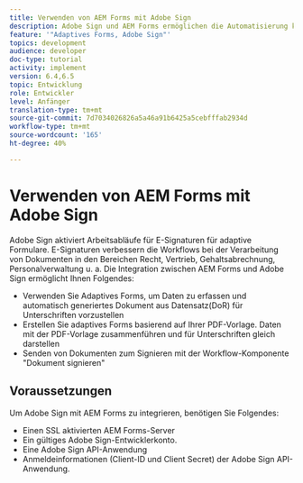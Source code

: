 ```yaml
---
title: Verwenden von AEM Forms mit Adobe Sign
description: Adobe Sign und AEM Forms ermöglichen die Automatisierung komplexer Transaktionen und die Einbeziehung legaler E-Signaturen als Teil einer nahtlosen digitalen Erfahrung.
feature: '"Adaptives Forms, Adobe Sign"'
topics: development
audience: developer
doc-type: tutorial
activity: implement
version: 6.4,6.5
topic: Entwicklung
role: Entwickler
level: Anfänger
translation-type: tm+mt
source-git-commit: 7d7034026826a5a46a91b6425a5cebfffab2934d
workflow-type: tm+mt
source-wordcount: '165'
ht-degree: 40%

---
```


# Verwenden von AEM Forms mit Adobe Sign

Adobe Sign aktiviert Arbeitsabläufe für E-Signaturen für adaptive Formulare. E-Signaturen verbessern die Workflows bei der Verarbeitung von Dokumenten in den Bereichen Recht, Vertrieb, Gehaltsabrechnung, Personalverwaltung u. a.
Die Integration zwischen AEM Forms und Adobe Sign ermöglicht Ihnen Folgendes:

* Verwenden Sie Adaptives Forms, um Daten zu erfassen und automatisch generiertes Dokument aus Datensatz(DoR) für Unterschriften vorzustellen
* Erstellen Sie adaptives Forms basierend auf Ihrer PDF-Vorlage. Daten mit der PDF-Vorlage zusammenführen und für Unterschriften gleich darstellen
* Senden von Dokumenten zum Signieren mit der Workflow-Komponente &quot;Dokument signieren&quot;

## Voraussetzungen

Um Adobe Sign mit AEM Forms zu integrieren, benötigen Sie Folgendes:

* Einen SSL aktivierten AEM Forms-Server
* Ein gültiges Adobe Sign-Entwicklerkonto. 
* Eine Adobe Sign API-Anwendung
* Anmeldeinformationen (Client-ID und Client Secret) der Adobe Sign API-Anwendung.

